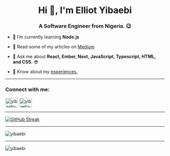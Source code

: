 <h1 align="center">Hi 👋, I'm Elliot Yibaebi</h1>
<h3 align="center">A Software Engineer from Nigeria. 😉</h3>

- 🌱 I’m currently learning **Node.js**

- 📖 Read some of my articles on [Medium](https://medium.com/@elliot.yibaebi)

- 💬 Ask me about **React, Ember, Next, JavaScript, Typescript, HTML, and CSS.** 😎

- 📄 Know about my [experiences.](https://docs.google.com/document/d/1e14argOFiL83AgNDJmTsXwXF9wbvKx-rTWTUGWhKr0I/edit?usp=sharing)

<hr />

<h3 align="left">Connect with me:</h3>
<p align="left">
<a href="https://www.linkedin.com/in/yibaebi-elliot-77660410b/" target="blank"><img align="center" src="https://raw.githubusercontent.com/rahuldkjain/github-profile-readme-generator/master/src/images/icons/Social/linked-in-alt.svg" alt="yibaebi-elliot" height="30" width="40" /></a>
<a href="https://twitter.com/Yibaebi_Elliot" target="blank"><img align="center" src="https://raw.githubusercontent.com/rahuldkjain/github-profile-readme-generator/master/src/images/icons/Social/twitter-alt.svg" alt="yibaebi-elliot" height="30" width="40" /></a>
</p>

<hr />

[![GitHub Streak](https://github-readme-streak-stats.herokuapp.com/?user=yibaebi&theme=dark)](https://git.io/streak-stats)

<hr />

<p><img src="https://github-readme-stats.vercel.app/api/top-langs?username=yibaebi&show_icons=true&locale=en&layout=compact&theme=dark" alt="yibaebi" /></p>

<hr />

<div><img src="https://github-readme-stats.vercel.app/api?username=yibaebi&show_icons=true&locale=en&theme=dark" alt="yibaebi" /></div>



